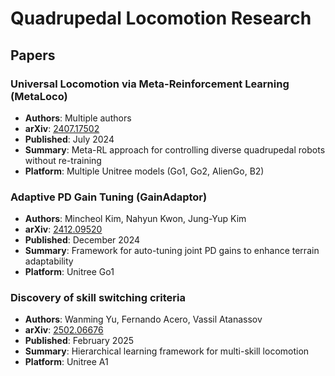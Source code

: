 # Quadrupedal Locomotion Research

## Papers

### Universal Locomotion via Meta-Reinforcement Learning (MetaLoco)
- **Authors**: Multiple authors
- **arXiv**: [2407.17502](https://arxiv.org/abs/2407.17502)
- **Published**: July 2024
- **Summary**: Meta-RL approach for controlling diverse quadrupedal robots without re-training
- **Platform**: Multiple Unitree models (Go1, Go2, AlienGo, B2)

### Adaptive PD Gain Tuning (GainAdaptor)
- **Authors**: Mincheol Kim, Nahyun Kwon, Jung-Yup Kim
- **arXiv**: [2412.09520](https://arxiv.org/abs/2412.09520)
- **Published**: December 2024
- **Summary**: Framework for auto-tuning joint PD gains to enhance terrain adaptability
- **Platform**: Unitree Go1

### Discovery of skill switching criteria
- **Authors**: Wanming Yu, Fernando Acero, Vassil Atanassov
- **arXiv**: [2502.06676](https://arxiv.org/abs/2502.06676)
- **Published**: February 2025
- **Summary**: Hierarchical learning framework for multi-skill locomotion
- **Platform**: Unitree A1
